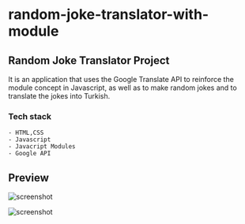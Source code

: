 # random-joke-translator-with-module

## Random Joke Translator Project

It is an application that uses the Google Translate API to reinforce the module concept in Javascript, as well as to make random jokes and to translate the jokes into Turkish.


### Tech stack
```
- HTML,CSS
- Javascript
- Javacript Modules
- Google API
```

## Preview 

![screenshot](./img/screenshot1.png/) 

![screenshot](./img/screenshot2.png/) 
